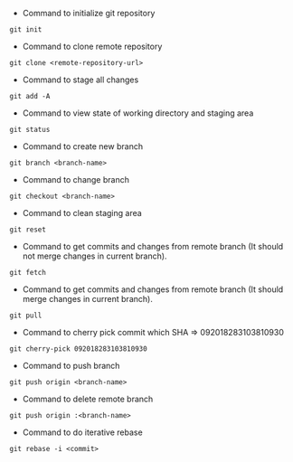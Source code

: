 - Command to initialize git repository
```
git init
```

- Command to clone remote repository
```
git clone <remote-repository-url>
```

- Command to stage all changes
```
git add -A
```

- Command to view state of working directory and staging area
```
git status
```

- Command to create new branch
```
git branch <branch-name>
```

- Command to change branch
```
git checkout <branch-name>
```

- Command to clean staging area
```
git reset
```

- Command to get commits and changes from remote branch (It should not merge changes in current branch).
```
git fetch
```

- Command to get commits and changes from remote branch (It should merge changes in current branch).
```
git pull
```

- Command to cherry pick commit which SHA => 092018283103810930
```
git cherry-pick 092018283103810930
```

- Command to push branch
```
git push origin <branch-name>
```

- Command to delete remote branch
```
git push origin :<branch-name>
```

- Command to do iterative rebase
```
git rebase -i <commit>
```